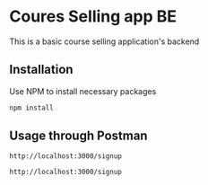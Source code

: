 # Coures Selling app BE

This is a basic course selling application's backend


## Installation

Use NPM to install necessary packages

```bash
npm install
```

## Usage through Postman

```
http://localhost:3000/signup

http://localhost:3000/signup
```
